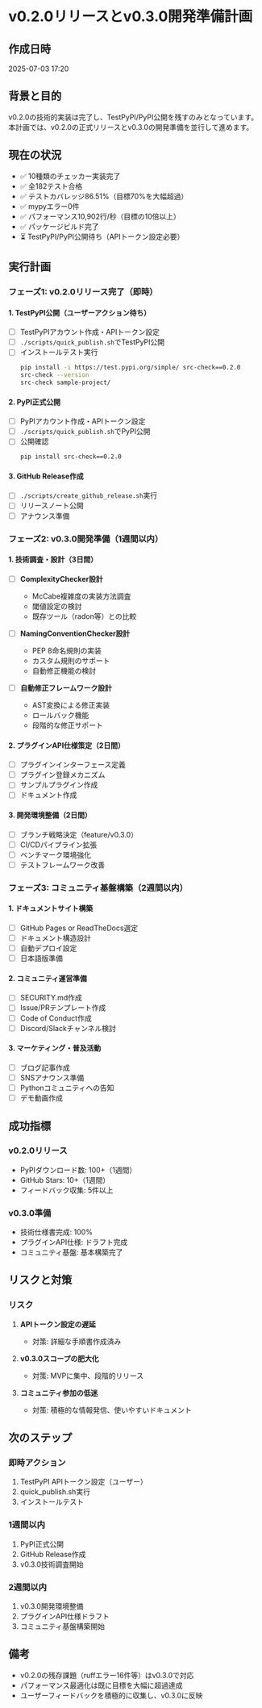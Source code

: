 # v0.2.0リリースとv0.3.0開発準備計画

## 作成日時
2025-07-03 17:20

## 背景と目的
v0.2.0の技術的実装は完了し、TestPyPI/PyPI公開を残すのみとなっています。
本計画では、v0.2.0の正式リリースとv0.3.0の開発準備を並行して進めます。

## 現在の状況
- ✅ 10種類のチェッカー実装完了
- ✅ 全182テスト合格
- ✅ テストカバレッジ86.51%（目標70%を大幅超過）
- ✅ mypyエラー0件
- ✅ パフォーマンス10,902行/秒（目標の10倍以上）
- ✅ パッケージビルド完了
- ⏳ TestPyPI/PyPI公開待ち（APIトークン設定必要）

## 実行計画

### フェーズ1: v0.2.0リリース完了（即時）

#### 1. TestPyPI公開（ユーザーアクション待ち）
- [ ] TestPyPIアカウント作成・APIトークン設定
- [ ] `./scripts/quick_publish.sh`でTestPyPI公開
- [ ] インストールテスト実行
  ```bash
  pip install -i https://test.pypi.org/simple/ src-check==0.2.0
  src-check --version
  src-check sample-project/
  ```

#### 2. PyPI正式公開
- [ ] PyPIアカウント作成・APIトークン設定
- [ ] `./scripts/quick_publish.sh`でPyPI公開
- [ ] 公開確認
  ```bash
  pip install src-check==0.2.0
  ```

#### 3. GitHub Release作成
- [ ] `./scripts/create_github_release.sh`実行
- [ ] リリースノート公開
- [ ] アナウンス準備

### フェーズ2: v0.3.0開発準備（1週間以内）

#### 1. 技術調査・設計（3日間）
- [ ] **ComplexityChecker設計**
  - McCabe複雑度の実装方法調査
  - 閾値設定の検討
  - 既存ツール（radon等）との比較

- [ ] **NamingConventionChecker設計**
  - PEP 8命名規則の実装
  - カスタム規則のサポート
  - 自動修正機能の検討

- [ ] **自動修正フレームワーク設計**
  - AST変換による修正実装
  - ロールバック機能
  - 段階的な修正サポート

#### 2. プラグインAPI仕様策定（2日間）
- [ ] プラグインインターフェース定義
- [ ] プラグイン登録メカニズム
- [ ] サンプルプラグイン作成
- [ ] ドキュメント作成

#### 3. 開発環境整備（2日間）
- [ ] ブランチ戦略決定（feature/v0.3.0）
- [ ] CI/CDパイプライン拡張
- [ ] ベンチマーク環境強化
- [ ] テストフレームワーク改善

### フェーズ3: コミュニティ基盤構築（2週間以内）

#### 1. ドキュメントサイト構築
- [ ] GitHub Pages or ReadTheDocs選定
- [ ] ドキュメント構造設計
- [ ] 自動デプロイ設定
- [ ] 日本語版準備

#### 2. コミュニティ運営準備
- [ ] SECURITY.md作成
- [ ] Issue/PRテンプレート作成
- [ ] Code of Conduct作成
- [ ] Discord/Slackチャンネル検討

#### 3. マーケティング・普及活動
- [ ] ブログ記事作成
- [ ] SNSアナウンス準備
- [ ] Pythonコミュニティへの告知
- [ ] デモ動画作成

## 成功指標

### v0.2.0リリース
- PyPIダウンロード数: 100+（1週間）
- GitHub Stars: 10+（1週間）
- フィードバック収集: 5件以上

### v0.3.0準備
- 技術仕様書完成: 100%
- プラグインAPI仕様: ドラフト完成
- コミュニティ基盤: 基本構築完了

## リスクと対策

### リスク
1. **APIトークン設定の遅延**
   - 対策: 詳細な手順書作成済み

2. **v0.3.0スコープの肥大化**
   - 対策: MVPに集中、段階的リリース

3. **コミュニティ参加の低迷**
   - 対策: 積極的な情報発信、使いやすいドキュメント

## 次のステップ

### 即時アクション
1. TestPyPI APIトークン設定（ユーザー）
2. quick_publish.sh実行
3. インストールテスト

### 1週間以内
1. PyPI正式公開
2. GitHub Release作成
3. v0.3.0技術調査開始

### 2週間以内
1. v0.3.0開発環境整備
2. プラグインAPI仕様ドラフト
3. コミュニティ基盤構築開始

## 備考
- v0.2.0の残存課題（ruffエラー16件等）はv0.3.0で対応
- パフォーマンス最適化は既に目標を大幅に超過達成
- ユーザーフィードバックを積極的に収集し、v0.3.0に反映